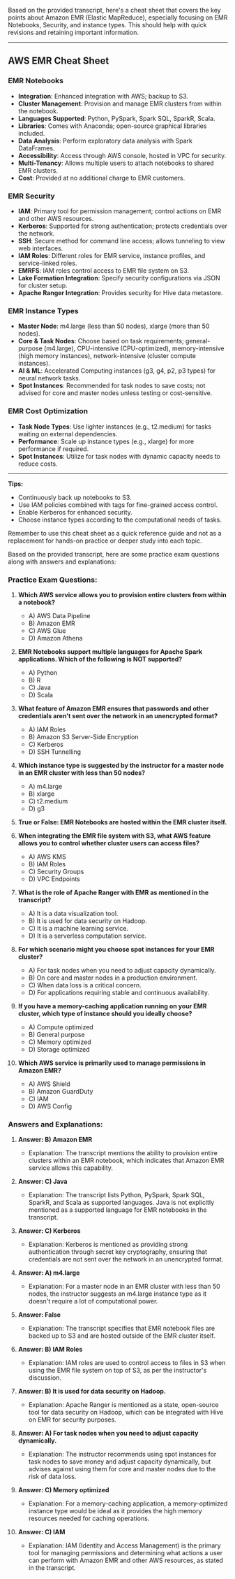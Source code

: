 Based on the provided transcript, here's a cheat sheet that covers the key points about Amazon EMR (Elastic MapReduce), especially focusing on EMR Notebooks, Security, and instance types. This should help with quick revisions and retaining important information.

---

## AWS EMR Cheat Sheet

### EMR Notebooks
- **Integration**: Enhanced integration with AWS; backup to S3.
- **Cluster Management**: Provision and manage EMR clusters from within the notebook.
- **Languages Supported**: Python, PySpark, Spark SQL, SparkR, Scala.
- **Libraries**: Comes with Anaconda; open-source graphical libraries included.
- **Data Analysis**: Perform exploratory data analysis with Spark DataFrames.
- **Accessibility**: Access through AWS console, hosted in VPC for security.
- **Multi-Tenancy**: Allows multiple users to attach notebooks to shared EMR clusters.
- **Cost**: Provided at no additional charge to EMR customers.

### EMR Security
- **IAM**: Primary tool for permission management; control actions on EMR and other AWS resources.
- **Kerberos**: Supported for strong authentication; protects credentials over the network.
- **SSH**: Secure method for command line access; allows tunneling to view web interfaces.
- **IAM Roles**: Different roles for EMR service, instance profiles, and service-linked roles.
- **EMRFS**: IAM roles control access to EMR file system on S3.
- **Lake Formation Integration**: Specify security configurations via JSON for cluster setup.
- **Apache Ranger Integration**: Provides security for Hive data metastore.

### EMR Instance Types
- **Master Node**: m4.large (less than 50 nodes), xlarge (more than 50 nodes).
- **Core & Task Nodes**: Choose based on task requirements; general-purpose (m4.large), CPU-intensive (CPU-optimized), memory-intensive (high memory instances), network-intensive (cluster compute instances).
- **AI & ML**: Accelerated Computing instances (g3, g4, p2, p3 types) for neural network tasks.
- **Spot Instances**: Recommended for task nodes to save costs; not advised for core and master nodes unless testing or cost-sensitive.

### EMR Cost Optimization
- **Task Node Types**: Use lighter instances (e.g., t2.medium) for tasks waiting on external dependencies.
- **Performance**: Scale up instance types (e.g., xlarge) for more performance if required.
- **Spot Instances**: Utilize for task nodes with dynamic capacity needs to reduce costs.

---

**Tips:**
- Continuously back up notebooks to S3.
- Use IAM policies combined with tags for fine-grained access control.
- Enable Kerberos for enhanced security.
- Choose instance types according to the computational needs of tasks.

Remember to use this cheat sheet as a quick reference guide and not as a replacement for hands-on practice or deeper study into each topic.

Based on the provided transcript, here are some practice exam questions along with answers and explanations:

### Practice Exam Questions:

1. **Which AWS service allows you to provision entire clusters from within a notebook?**
   - A) AWS Data Pipeline
   - B) Amazon EMR
   - C) AWS Glue
   - D) Amazon Athena

2. **EMR Notebooks support multiple languages for Apache Spark applications. Which of the following is NOT supported?**
   - A) Python
   - B) R
   - C) Java
   - D) Scala

3. **What feature of Amazon EMR ensures that passwords and other credentials aren't sent over the network in an unencrypted format?**
   - A) IAM Roles
   - B) Amazon S3 Server-Side Encryption
   - C) Kerberos
   - D) SSH Tunnelling

4. **Which instance type is suggested by the instructor for a master node in an EMR cluster with less than 50 nodes?**
   - A) m4.large
   - B) xlarge
   - C) t2.medium
   - D) g3

5. **True or False: EMR Notebooks are hosted within the EMR cluster itself.**

6. **When integrating the EMR file system with S3, what AWS feature allows you to control whether cluster users can access files?**
   - A) AWS KMS
   - B) IAM Roles
   - C) Security Groups
   - D) VPC Endpoints

7. **What is the role of Apache Ranger with EMR as mentioned in the transcript?**
   - A) It is a data visualization tool.
   - B) It is used for data security on Hadoop.
   - C) It is a machine learning service.
   - D) It is a serverless computation service.

8. **For which scenario might you choose spot instances for your EMR cluster?**
   - A) For task nodes when you need to adjust capacity dynamically.
   - B) On core and master nodes in a production environment.
   - C) When data loss is a critical concern.
   - D) For applications requiring stable and continuous availability.

9. **If you have a memory-caching application running on your EMR cluster, which type of instance should you ideally choose?**
   - A) Compute optimized
   - B) General purpose
   - C) Memory optimized
   - D) Storage optimized

10. **Which AWS service is primarily used to manage permissions in Amazon EMR?**
    - A) AWS Shield
    - B) Amazon GuardDuty
    - C) IAM
    - D) AWS Config

### Answers and Explanations:

1. **Answer: B) Amazon EMR**
   - Explanation: The transcript mentions the ability to provision entire clusters within an EMR notebook, which indicates that Amazon EMR service allows this capability.

2. **Answer: C) Java**
   - Explanation: The transcript lists Python, PySpark, Spark SQL, SparkR, and Scala as supported languages. Java is not explicitly mentioned as a supported language for EMR notebooks in the transcript.

3. **Answer: C) Kerberos**
   - Explanation: Kerberos is mentioned as providing strong authentication through secret key cryptography, ensuring that credentials are not sent over the network in an unencrypted format.

4. **Answer: A) m4.large**
   - Explanation: For a master node in an EMR cluster with less than 50 nodes, the instructor suggests an m4.large instance type as it doesn't require a lot of computational power.

5. **Answer: False**
   - Explanation: The transcript specifies that EMR notebook files are backed up to S3 and are hosted outside of the EMR cluster itself.

6. **Answer: B) IAM Roles**
   - Explanation: IAM roles are used to control access to files in S3 when using the EMR file system on top of S3, as per the instructor's discussion.

7. **Answer: B) It is used for data security on Hadoop.**
   - Explanation: Apache Ranger is mentioned as a state, open-source tool for data security on Hadoop, which can be integrated with Hive on EMR for security purposes.

8. **Answer: A) For task nodes when you need to adjust capacity dynamically.**
   - Explanation: The instructor recommends using spot instances for task nodes to save money and adjust capacity dynamically, but advises against using them for core and master nodes due to the risk of data loss.

9. **Answer: C) Memory optimized**
   - Explanation: For a memory-caching application, a memory-optimized instance type would be ideal as it provides the high memory resources needed for caching operations.

10. **Answer: C) IAM**
    - Explanation: IAM (Identity and Access Management) is the primary tool for managing permissions and determining what actions a user can perform with Amazon EMR and other AWS resources, as stated in the transcript.
